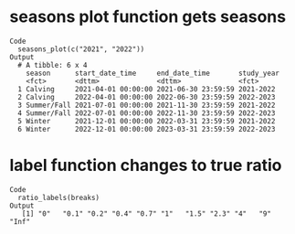 # seasons plot function gets seasons 

    Code
      seasons_plot(c("2021", "2022"))
    Output
      # A tibble: 6 x 4
        season      start_date_time     end_date_time       study_year
        <fct>       <dttm>              <dttm>              <fct>     
      1 Calving     2021-04-01 00:00:00 2021-06-30 23:59:59 2021-2022 
      2 Calving     2022-04-01 00:00:00 2022-06-30 23:59:59 2022-2023 
      3 Summer/Fall 2021-07-01 00:00:00 2021-11-30 23:59:59 2021-2022 
      4 Summer/Fall 2022-07-01 00:00:00 2022-11-30 23:59:59 2022-2023 
      5 Winter      2021-12-01 00:00:00 2022-03-31 23:59:59 2021-2022 
      6 Winter      2022-12-01 00:00:00 2023-03-31 23:59:59 2022-2023 

# label function changes to true ratio

    Code
      ratio_labels(breaks)
    Output
       [1] "0"   "0.1" "0.2" "0.4" "0.7" "1"   "1.5" "2.3" "4"   "9"   "Inf"

